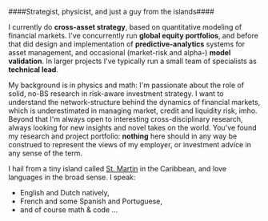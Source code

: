 <!-- ## ABOUT -->

####Strategist, physicist, and just a guy from the islands####

I currently do **cross-asset strategy**, based on quantitative modeling of financial markets. I've concurrently run **global equity portfolios**, and before that did design and implementation of **predictive-analytics** systems for asset management, and occasional (market-risk and alpha-) **model validation**. In larger projects I've typically run a small team of specialists as **technical lead**. 

My background is in physics and math: I'm passionate about the role of solid, no-BS research in risk-aware investment strategy. I want to understand the network-structure behind the dynamics of financial markets, which is underestimated in managing market, credit and liquidity risk, imho. Beyond that I'm always open to interesting cross-disciplinary research, always looking for new insights and novel takes on the world. You've found my research and project portfolio: **nothing** here should in any way be construed to represent the views of my employer, or investment advice in any sense of the term.

I hail from a tiny island called [St. Martin](https://www.st-maarten.com) in the Caribbean, and love languages in the broad sense. 
I speak:

- English and Dutch natively,
- French and some Spanish and Portuguese,
- and of course math & code ...
